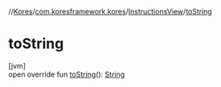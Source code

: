 //[Kores](../../../index.md)/[com.koresframework.kores](../index.md)/[InstructionsView](index.md)/[toString](to-string.md)

# toString

[jvm]\
open override fun [toString](to-string.md)(): [String](https://kotlinlang.org/api/latest/jvm/stdlib/kotlin/-string/index.html)
